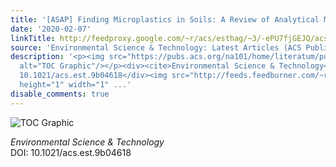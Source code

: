 ```yaml
---
title: '[ASAP] Finding Microplastics in Soils: A Review of Analytical Methods'
date: '2020-02-07'
linkTitle: http://feedproxy.google.com/~r/acs/esthag/~3/-ePU7fjGEJQ/acs.est.9b04618
source: 'Environmental Science & Technology: Latest Articles (ACS Publications)'
description: '<p><img src="https://pubs.acs.org/na101/home/literatum/publisher/achs/journals/content/esthag/0/esthag.ahead-of-print/acs.est.9b04618/20200207/images/medium/es9b04618_0002.gif"
  alt="TOC Graphic"/></p><div><cite>Environmental Science & Technology</cite></div><div>DOI:
  10.1021/acs.est.9b04618</div><img src="http://feeds.feedburner.com/~r/acs/esthag/~4/-ePU7fjGEJQ"
  height="1" width="1" ...'
disable_comments: true
---
```

<p><img src="https://pubs.acs.org/na101/home/literatum/publisher/achs/journals/content/esthag/0/esthag.ahead-of-print/acs.est.9b04618/20200207/images/medium/es9b04618_0002.gif" alt="TOC Graphic"/></p><div><cite>Environmental Science & Technology</cite></div><div>DOI: 10.1021/acs.est.9b04618</div><img src="http://feeds.feedburner.com/~r/acs/esthag/~4/-ePU7fjGEJQ" height="1" width="1" ...